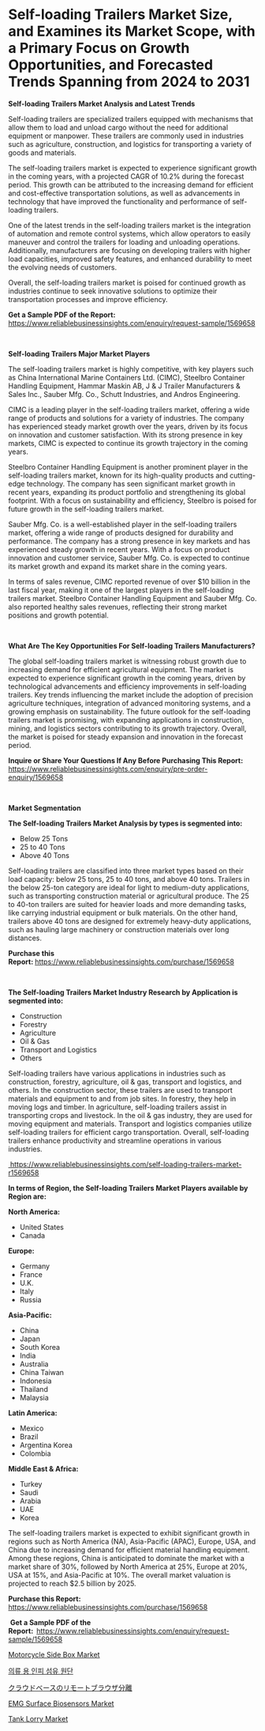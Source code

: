 <p><h1>Self-loading Trailers Market Size, and Examines its Market Scope, with a Primary Focus on Growth Opportunities, and Forecasted Trends Spanning from 2024 to 2031</h1></p><p><strong>Self-loading Trailers Market Analysis and Latest Trends</strong></p>
<p><p>Self-loading trailers are specialized trailers equipped with mechanisms that allow them to load and unload cargo without the need for additional equipment or manpower. These trailers are commonly used in industries such as agriculture, construction, and logistics for transporting a variety of goods and materials.</p><p>The self-loading trailers market is expected to experience significant growth in the coming years, with a projected CAGR of 10.2% during the forecast period. This growth can be attributed to the increasing demand for efficient and cost-effective transportation solutions, as well as advancements in technology that have improved the functionality and performance of self-loading trailers.</p><p>One of the latest trends in the self-loading trailers market is the integration of automation and remote control systems, which allow operators to easily maneuver and control the trailers for loading and unloading operations. Additionally, manufacturers are focusing on developing trailers with higher load capacities, improved safety features, and enhanced durability to meet the evolving needs of customers.</p><p>Overall, the self-loading trailers market is poised for continued growth as industries continue to seek innovative solutions to optimize their transportation processes and improve efficiency.</p></p>
<p><strong>Get a Sample PDF of the Report:&nbsp;</strong> <a href="https://www.reliablebusinessinsights.com/enquiry/request-sample/1569658">https://www.reliablebusinessinsights.com/enquiry/request-sample/1569658</a></p>
<p>&nbsp;</p>
<p><strong>Self-loading Trailers Major Market Players</strong></p>
<p><p>The self-loading trailers market is highly competitive, with key players such as China International Marine Containers Ltd. (CIMC), Steelbro Container Handling Equipment, Hammar Maskin AB, J & J Trailer Manufacturers & Sales Inc., Sauber Mfg. Co., Schutt Industries, and Andros Engineering.</p><p>CIMC is a leading player in the self-loading trailers market, offering a wide range of products and solutions for a variety of industries. The company has experienced steady market growth over the years, driven by its focus on innovation and customer satisfaction. With its strong presence in key markets, CIMC is expected to continue its growth trajectory in the coming years.</p><p>Steelbro Container Handling Equipment is another prominent player in the self-loading trailers market, known for its high-quality products and cutting-edge technology. The company has seen significant market growth in recent years, expanding its product portfolio and strengthening its global footprint. With a focus on sustainability and efficiency, Steelbro is poised for future growth in the self-loading trailers market.</p><p>Sauber Mfg. Co. is a well-established player in the self-loading trailers market, offering a wide range of products designed for durability and performance. The company has a strong presence in key markets and has experienced steady growth in recent years. With a focus on product innovation and customer service, Sauber Mfg. Co. is expected to continue its market growth and expand its market share in the coming years.</p><p>In terms of sales revenue, CIMC reported revenue of over $10 billion in the last fiscal year, making it one of the largest players in the self-loading trailers market. Steelbro Container Handling Equipment and Sauber Mfg. Co. also reported healthy sales revenues, reflecting their strong market positions and growth potential.</p></p>
<p>&nbsp;</p>
<p><strong>What Are The Key Opportunities For Self-loading Trailers Manufacturers?</strong></p>
<p><p>The global self-loading trailers market is witnessing robust growth due to increasing demand for efficient agricultural equipment. The market is expected to experience significant growth in the coming years, driven by technological advancements and efficiency improvements in self-loading trailers. Key trends influencing the market include the adoption of precision agriculture techniques, integration of advanced monitoring systems, and a growing emphasis on sustainability. The future outlook for the self-loading trailers market is promising, with expanding applications in construction, mining, and logistics sectors contributing to its growth trajectory. Overall, the market is poised for steady expansion and innovation in the forecast period.</p></p>
<p><strong>Inquire or Share Your Questions If Any Before Purchasing This Report:</strong> <a href="https://www.reliablebusinessinsights.com/enquiry/pre-order-enquiry/1569658">https://www.reliablebusinessinsights.com/enquiry/pre-order-enquiry/1569658</a></p>
<p>&nbsp;</p>
<p><strong>Market Segmentation</strong></p>
<p><strong>The Self-loading Trailers Market Analysis by types is segmented into:</strong></p>
<p><ul><li>Below 25 Tons</li><li>25 to 40 Tons</li><li>Above 40 Tons</li></ul></p>
<p><p>Self-loading trailers are classified into three market types based on their load capacity: below 25 tons, 25 to 40 tons, and above 40 tons. Trailers in the below 25-ton category are ideal for light to medium-duty applications, such as transporting construction material or agricultural produce. The 25 to 40-ton trailers are suited for heavier loads and more demanding tasks, like carrying industrial equipment or bulk materials. On the other hand, trailers above 40 tons are designed for extremely heavy-duty applications, such as hauling large machinery or construction materials over long distances.</p></p>
<p><strong>Purchase this Report:&nbsp;</strong><a href="https://www.reliablebusinessinsights.com/purchase/1569658">https://www.reliablebusinessinsights.com/purchase/1569658</a></p>
<p>&nbsp;</p>
<p><strong>The Self-loading Trailers Market Industry Research by Application is segmented into:</strong></p>
<p><ul><li>Construction</li><li>Forestry</li><li>Agriculture</li><li>Oil & Gas</li><li>Transport and Logistics</li><li>Others</li></ul></p>
<p><p>Self-loading trailers have various applications in industries such as construction, forestry, agriculture, oil & gas, transport and logistics, and others. In the construction sector, these trailers are used to transport materials and equipment to and from job sites. In forestry, they help in moving logs and timber. In agriculture, self-loading trailers assist in transporting crops and livestock. In the oil & gas industry, they are used for moving equipment and materials. Transport and logistics companies utilize self-loading trailers for efficient cargo transportation. Overall, self-loading trailers enhance productivity and streamline operations in various industries.</p></p>
<p><a href="https://www.reliablebusinessinsights.com/self-loading-trailers-market-r1569658">&nbsp;https://www.reliablebusinessinsights.com/self-loading-trailers-market-r1569658</a></p>
<p><strong>In terms of Region, the Self-loading Trailers Market Players available by Region are:</strong></p>
<p>
    <p> <strong> North America: </strong>
        <ul>
            <li>United States</li>
            <li>Canada</li>
        </ul>
        </p> 
    <p> <strong> Europe: </strong>
        <ul>
            <li>Germany</li>
            <li>France</li>
            <li>U.K.</li>
            <li>Italy</li>
            <li>Russia</li>
        </ul>
        </p> 
    <p> <strong> Asia-Pacific: </strong>
        <ul>
            <li>China</li>
            <li>Japan</li>
            <li>South Korea</li>
            <li>India</li>
            <li>Australia</li>
            <li>China Taiwan</li>
            <li>Indonesia</li>
            <li>Thailand</li>
            <li>Malaysia</li>
        </ul>
        </p> 
    <p> <strong> Latin America: </strong>
        <ul>
            <li>Mexico</li>
            <li>Brazil</li>
            <li>Argentina Korea</li>
            <li>Colombia</li>
        </ul>
        </p> 
    <p> <strong> Middle East & Africa: </strong>
        <ul>
            <li>Turkey</li>
            <li>Saudi</li>
            <li>Arabia</li>
            <li>UAE</li>
            <li>Korea</li>
        </ul>
    </p>
    </p>
<p><p>The self-loading trailers market is expected to exhibit significant growth in regions such as North America (NA), Asia-Pacific (APAC), Europe, USA, and China due to increasing demand for efficient material handling equipment. Among these regions, China is anticipated to dominate the market with a market share of 30%, followed by North America at 25%, Europe at 20%, USA at 15%, and Asia-Pacific at 10%. The overall market valuation is projected to reach $2.5 billion by 2025.</p></p>
<p><strong>Purchase this Report: </strong><a href="https://www.reliablebusinessinsights.com/purchase/1569658">https://www.reliablebusinessinsights.com/purchase/1569658</a></p>
<p>&nbsp;<strong>Get a Sample PDF of the Report:&nbsp;&nbsp;</strong><a href="https://www.reliablebusinessinsights.com/enquiry/request-sample/1569658">https://www.reliablebusinessinsights.com/enquiry/request-sample/1569658</a></p>
<p><strong></strong></p>
<p><p><a href="https://github.com/seekum/Market-Research-Report-List-3/blob/main/motorcycle-side-box-market.md">Motorcycle Side Box Market</a></p><p><a href="https://github.com/admichael111/Market-Research-Report-List-1/blob/main/2552389103304.md">의류 용 인피 섬유 원단</a></p><p><a href="https://github.com/BrionnaBoyle/Market-Research-Report-List-1/blob/main/3645773108554.md">クラウドベースのリモートブラウザ分離</a></p><p><a href="https://issuu.com/reportprime-2/docs/emg-surface-biosensors-market-size-2030.pptx">EMG Surface Biosensors Market</a></p><p><a href="https://github.com/timeliteaut/Market-Research-Report-List-3/blob/main/tank-lorry-market.md">Tank Lorry Market</a></p></p>